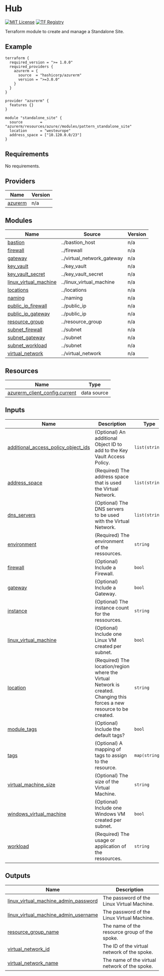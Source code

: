 <!-- BEGIN_TF_DOCS -->
# Hub
[![MIT License](https://img.shields.io/badge/license-MIT-orange.svg)](LICENSE) [![TF Registry](https://img.shields.io/badge/terraform-registry-blue.svg)](https://registry.terraform.io/modules/azurerm/resources/azure/latest/submodules/pattern_standalone_site)

Terraform module to create and manage a Standalone Site.

## Example

```hcl
terraform {
  required_version = ">= 1.0.0"
  required_providers {
    azurerm = {
      source  = "hashicorp/azurerm"
      version = ">=3.0.0"
    }
  }
}

provider "azurerm" {
  features {}
}

module "standalone_site" {
  source        = "azurerm/resources/azure//modules/pattern_standalone_site"
  location      = "westeurope"
  address_space = ["10.120.0.0/23"]
}
```

## Requirements

No requirements.

## Providers

| Name | Version |
|------|---------|
| <a name="provider_azurerm"></a> [azurerm](#provider\_azurerm) | n/a |

## Modules

| Name | Source | Version |
|------|--------|---------|
| <a name="module_bastion"></a> [bastion](#module\_bastion) | ../bastion_host | n/a |
| <a name="module_firewall"></a> [firewall](#module\_firewall) | ../firewall | n/a |
| <a name="module_gateway"></a> [gateway](#module\_gateway) | ../virtual_network_gateway | n/a |
| <a name="module_key_vault"></a> [key\_vault](#module\_key\_vault) | ../key_vault | n/a |
| <a name="module_key_vault_secret"></a> [key\_vault\_secret](#module\_key\_vault\_secret) | ../key_vault_secret | n/a |
| <a name="module_linux_virtual_machine"></a> [linux\_virtual\_machine](#module\_linux\_virtual\_machine) | ../linux_virtual_machine | n/a |
| <a name="module_locations"></a> [locations](#module\_locations) | ../locations | n/a |
| <a name="module_naming"></a> [naming](#module\_naming) | ../naming | n/a |
| <a name="module_public_ip_firewall"></a> [public\_ip\_firewall](#module\_public\_ip\_firewall) | ../public_ip | n/a |
| <a name="module_public_ip_gateway"></a> [public\_ip\_gateway](#module\_public\_ip\_gateway) | ../public_ip | n/a |
| <a name="module_resource_group"></a> [resource\_group](#module\_resource\_group) | ../resource_group | n/a |
| <a name="module_subnet_firewall"></a> [subnet\_firewall](#module\_subnet\_firewall) | ../subnet | n/a |
| <a name="module_subnet_gateway"></a> [subnet\_gateway](#module\_subnet\_gateway) | ../subnet | n/a |
| <a name="module_subnet_workload"></a> [subnet\_workload](#module\_subnet\_workload) | ../subnet | n/a |
| <a name="module_virtual_network"></a> [virtual\_network](#module\_virtual\_network) | ../virtual_network | n/a |

## Resources

| Name | Type |
|------|------|
| [azurerm_client_config.current](https://registry.terraform.io/providers/hashicorp/azurerm/latest/docs/data-sources/client_config) | data source |

## Inputs

| Name | Description | Type | Default | Required |
|------|-------------|------|---------|:--------:|
| <a name="input_additional_access_policy_object_ids"></a> [additional\_access\_policy\_object\_ids](#input\_additional\_access\_policy\_object\_ids) | (Optional) An additional Object ID to add to the Key Vault Access Policy. | `list(string)` | `[]` | no |
| <a name="input_address_space"></a> [address\_space](#input\_address\_space) | (Required) The address space that is used the Virtual Network. | `list(string)` | n/a | yes |
| <a name="input_dns_servers"></a> [dns\_servers](#input\_dns\_servers) | (Optional) The DNS servers to be used with the Virtual Network. | `list(string)` | `null` | no |
| <a name="input_environment"></a> [environment](#input\_environment) | (Required) The environment of the ressources. | `string` | `"prd"` | no |
| <a name="input_firewall"></a> [firewall](#input\_firewall) | (Optional) Include a Firewall. | `bool` | `false` | no |
| <a name="input_gateway"></a> [gateway](#input\_gateway) | (Optional) Include a Gateway. | `bool` | `false` | no |
| <a name="input_instance"></a> [instance](#input\_instance) | (Optional) The instance count for the ressources. | `string` | `"001"` | no |
| <a name="input_linux_virtual_machine"></a> [linux\_virtual\_machine](#input\_linux\_virtual\_machine) | (Optional) Include one Linux VM created per subnet. | `bool` | `true` | no |
| <a name="input_location"></a> [location](#input\_location) | (Required) The location/region where the Virtual Network is created. Changing this forces a new resource to be created. | `string` | n/a | yes |
| <a name="input_module_tags"></a> [module\_tags](#input\_module\_tags) | (Optional) Include the default tags? | `bool` | `true` | no |
| <a name="input_tags"></a> [tags](#input\_tags) | (Optional) A mapping of tags to assign to the resource. | `map(string)` | `null` | no |
| <a name="input_virtual_machine_size"></a> [virtual\_machine\_size](#input\_virtual\_machine\_size) | (Optional) The size of the Virtual Machine. | `string` | `"Standard_B1ls"` | no |
| <a name="input_windows_virtual_machine"></a> [windows\_virtual\_machine](#input\_windows\_virtual\_machine) | (Optional) Include one Windows VM created per subnet. | `bool` | `false` | no |
| <a name="input_workload"></a> [workload](#input\_workload) | (Required) The usage or application of the ressources. | `string` | `"standalone"` | no |

## Outputs

| Name | Description |
|------|-------------|
| <a name="output_linux_virtual_machine_admin_password"></a> [linux\_virtual\_machine\_admin\_password](#output\_linux\_virtual\_machine\_admin\_password) | The password of the Linux Virtual Machine. |
| <a name="output_linux_virtual_machine_admin_username"></a> [linux\_virtual\_machine\_admin\_username](#output\_linux\_virtual\_machine\_admin\_username) | The password of the Linux Virtual Machine. |
| <a name="output_resource_group_name"></a> [resource\_group\_name](#output\_resource\_group\_name) | The name of the resource group of the spoke. |
| <a name="output_virtual_network_id"></a> [virtual\_network\_id](#output\_virtual\_network\_id) | The ID of the virtual network of the spoke. |
| <a name="output_virtual_network_name"></a> [virtual\_network\_name](#output\_virtual\_network\_name) | The name of the virtual network of the spoke. |
<!-- END_TF_DOCS -->